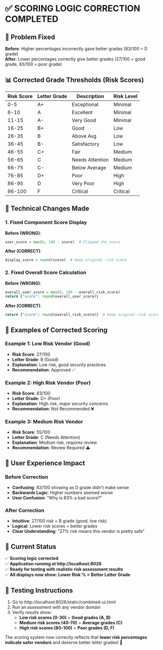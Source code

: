 # ✅ SCORING LOGIC CORRECTION COMPLETED

## 🎯 Problem Fixed
**Before**: Higher percentages incorrectly gave better grades (83/100 = D grade)  
**After**: Lower percentages correctly give better grades (27/100 = good grade, 83/100 = poor grade)

## 📊 Corrected Grade Thresholds (Risk Scores)

| Risk Score | Letter Grade | Description | Risk Level |
|------------|--------------|-------------|------------|
| 0-5        | A+          | Exceptional | Minimal    |
| 6-10       | A           | Excellent   | Minimal    |
| 11-15      | A-          | Very Good   | Minimal    |
| 16-25      | B+          | Good        | Low        |
| 26-35      | B           | Above Avg   | Low        |
| 36-45      | B-          | Satisfactory| Low        |
| 46-55      | C+          | Fair        | Medium     |
| 56-65      | C           | Needs Attention | Medium |
| 66-75      | C-          | Below Average | Medium   |
| 76-85      | D+          | Poor        | High       |
| 86-95      | D           | Very Poor   | High       |
| 96-100     | F           | Critical    | Critical   |

## 🔧 Technical Changes Made

### 1. Fixed Component Score Display
**Before (WRONG)**:
```python
user_score = max(0, 100 - score)  # Flipped the score
```

**After (CORRECT)**:
```python
display_score = round(score)  # Keep original risk score
```

### 2. Fixed Overall Score Calculation
**Before (WRONG)**:
```python
overall_user_score = max(0, 100 - overall_risk_score)
return {"score": round(overall_user_score)}
```

**After (CORRECT)**:
```python
return {"score": round(overall_risk_score)}  # Keep original risk score
```

## 📝 Examples of Corrected Scoring

### Example 1: Low Risk Vendor (Good)
- **Risk Score**: 27/100
- **Letter Grade**: B (Good)
- **Explanation**: Low risk, good security practices
- **Recommendation**: Approved ✅

### Example 2: High Risk Vendor (Poor)  
- **Risk Score**: 83/100
- **Letter Grade**: D+ (Poor)
- **Explanation**: High risk, major security concerns
- **Recommendation**: Not Recommended ❌

### Example 3: Medium Risk Vendor
- **Risk Score**: 55/100
- **Letter Grade**: C (Needs Attention)
- **Explanation**: Medium risk, requires review
- **Recommendation**: Review Required ⚠️

## 🎯 User Experience Impact

### Before Correction
- **Confusing**: 83/100 showing as D grade didn't make sense
- **Backwards Logic**: Higher numbers seemed worse
- **User Confusion**: "Why is 83% a bad score?"

### After Correction  
- **Intuitive**: 27/100 risk = B grade (good, low risk)
- **Logical**: Lower risk scores = better grades
- **Clear Understanding**: "27% risk means this vendor is pretty safe"

## 🚀 Current Status

✅ **Scoring logic corrected**  
✅ **Application running at http://localhost:8026**  
✅ **Ready for testing with realistic risk assessment results**  
✅ **All displays now show: Lower Risk % = Better Letter Grade**

## 🧪 Testing Instructions

1. Go to http://localhost:8026/static/combined-ui.html
2. Run an assessment with any vendor domain
3. Verify results show:
   - **Low risk scores (0-30)** = **Good grades (A, B)**
   - **Medium risk scores (40-70)** = **Average grades (C)**  
   - **High risk scores (80-100)** = **Poor grades (D, F)**

The scoring system now correctly reflects that **lower risk percentages indicate safer vendors** and deserve better letter grades! 🎉
